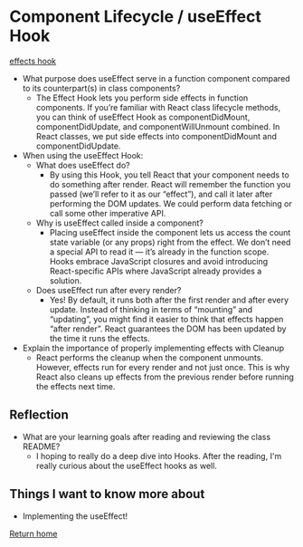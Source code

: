 # Component Lifecycle / useEffect Hook

[effects hook](https://reactjs.org/docs/hooks-effect.html)

- What purpose does useEffect serve in a function component compared to its counterpart(s) in class components?
  - The Effect Hook lets you perform side effects in function components. If you’re familiar with React class lifecycle methods, you can think of useEffect Hook as componentDidMount, componentDidUpdate, and componentWillUnmount combined. In React classes, we put side effects into componentDidMount and componentDidUpdate.
- When using the useEffect Hook:
  - What does useEffect do?
    - By using this Hook, you tell React that your component needs to do something after render. React will remember the function you passed (we’ll refer to it as our “effect”), and call it later after performing the DOM updates. We could perform data fetching or call some other imperative API.
  - Why is useEffect called inside a component?
    - Placing useEffect inside the component lets us access the count state variable (or any props) right from the effect. We don’t need a special API to read it — it’s already in the function scope. Hooks embrace JavaScript closures and avoid introducing React-specific APIs where JavaScript already provides a solution.
  - Does useEffect run after every render?
    - Yes! By default, it runs both after the first render and after every update. Instead of thinking in terms of “mounting” and “updating”, you might find it easier to think that effects happen “after render”. React guarantees the DOM has been updated by the time it runs the effects.
- Explain the importance of properly implementing effects with Cleanup
  - React performs the cleanup when the component unmounts. However, effects run for every render and not just once. This is why React also cleans up effects from the previous render before running the effects next time.

## Reflection

- What are your learning goals after reading and reviewing the class README?
  - I hoping to really do a deep dive into Hooks. After the reading, I'm really curious about the useEffect hooks as well.

## Things I want to know more about

- Implementing the useEffect!

[Return home](https://khofstetter94.github.io/reading-notes/)
